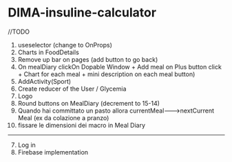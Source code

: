 # DIMA-insuline-calculator


//TODO 
1. useselector (change to OnProps)
2. Charts in FoodDetails
3. Remove up bar on pages (add button to go back)
4. On mealDiary clickOn Dopable Window + Add meal on Plus button click + Chart for each meal  + mini description on each meal button)
5. AddActivity(Sport)
6. Create reducer of the User / Glycemia 
7. Logo
8. Round buttons on MealDiary (decrement to 15-14)
9. Quando hai committato un pasto allora currentMeal--->nextCurrent Meal (ex da colazione a pranzo)
10. fissare le dimensioni dei macro in Meal Diary
--------
7. Log in
8. Firebase implementation